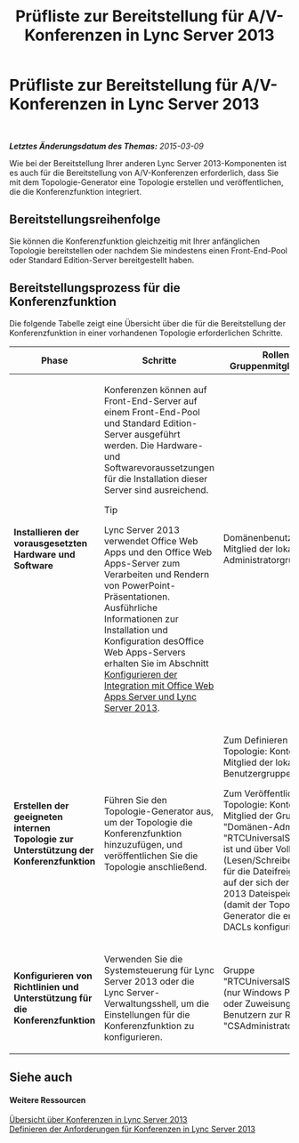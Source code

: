﻿---
title: Prüfliste zur Bereitstellung für A/V-Konferenzen in Lync Server 2013
TOCTitle: Prüfliste zur Bereitstellung für A/V-Konferenzen in Lync Server 2013
ms:assetid: 6d47426f-6559-407b-9ac1-2453f0b7a2a2
ms:mtpsurl: https://technet.microsoft.com/de-de/library/JJ619183(v=OCS.15)
ms:contentKeyID: 49294331
ms.date: 05/19/2016
mtps_version: v=OCS.15
ms.translationtype: HT
---

# Prüfliste zur Bereitstellung für A/V-Konferenzen in Lync Server 2013

 

_**Letztes Änderungsdatum des Themas:** 2015-03-09_

Wie bei der Bereitstellung Ihrer anderen Lync Server 2013-Komponenten ist es auch für die Bereitstellung von A/V-Konferenzen erforderlich, dass Sie mit dem Topologie-Generator eine Topologie erstellen und veröffentlichen, die die Konferenzfunktion integriert.

## Bereitstellungsreihenfolge

Sie können die Konferenzfunktion gleichzeitig mit Ihrer anfänglichen Topologie bereitstellen oder nachdem Sie mindestens einen Front-End-Pool oder Standard Edition-Server bereitgestellt haben.

## Bereitstellungsprozess für die Konferenzfunktion

Die folgende Tabelle zeigt eine Übersicht über die für die Bereitstellung der Konferenzfunktion in einer vorhandenen Topologie erforderlichen Schritte.


<table>
<colgroup>
<col style="width: 25%" />
<col style="width: 25%" />
<col style="width: 25%" />
<col style="width: 25%" />
</colgroup>
<thead>
<tr class="header">
<th>Phase</th>
<th>Schritte</th>
<th>Rollen und Gruppenmitgliedschaften</th>
<th>Dokumentation</th>
</tr>
</thead>
<tbody>
<tr class="odd">
<td><p><strong>Installieren der vorausgesetzten Hardware und Software</strong></p></td>
<td><p>Konferenzen können auf Front-End-Server auf einem Front-End-Pool und Standard Edition-Server ausgeführt werden. Die Hardware- und Softwarevoraussetzungen für die Installation dieser Server sind ausreichend.</p>
<div class="alert">

> [!TIP]
> Lync Server 2013 verwendet Office Web Apps und den Office Web Apps-Server zum Verarbeiten und Rendern von PowerPoint-Präsentationen. Ausführliche Informationen zur Installation und Konfiguration desOffice Web Apps-Servers erhalten Sie im Abschnitt <A href="lync-server-2013-enabling-office-web-apps-server-and-lync-server-2013.md">Konfigurieren der Integration mit Office Web Apps Server und Lync Server 2013</A>.


</div></td>
<td><p>Domänenbenutzer, der Mitglied der lokalen Administratorgruppe ist</p></td>
<td><p><a href="lync-server-2013-supported-hardware.md">Unterstützte Hardware für Lync Server 2013</a> in der Unterstützungsdokumentation</p>
<p><a href="lync-server-2013-server-software-and-infrastructure-support.md">Serversoftware- und Infrastrukturunterstützung in Lync Server 2013</a> in der Unterstützungsdokumentation</p>
<p><a href="lync-server-2013-determining-your-system-requirements.md">Ermitteln Ihrer Systemanforderungen für Lync Server 2013</a> in der Planungsdokumentation.</p>
<p><a href="lync-server-2013-technical-requirements-for-archiving.md">Technische Anforderungen für die Archivierung in Lync Server 2013</a> in der Planungsdokumentation.</p>
<p></p></td>
</tr>
<tr class="even">
<td><p><strong>Erstellen der geeigneten internen Topologie zur Unterstützung der Konferenzfunktion</strong></p></td>
<td><p>Führen Sie den Topologie-Generator aus, um der Topologie die Konferenzfunktion hinzuzufügen, und veröffentlichen Sie die Topologie anschließend.</p></td>
<td><p>Zum Definieren einer Topologie: Konto, das Mitglied der lokalen Benutzergruppe ist</p>
<p>Zum Veröffentlichen der Topologie: Konto, das Mitglied der Gruppen &quot;Domänen-Admins&quot; und &quot;RTCUniversalServerAdmins&quot; ist und über Vollzugriff (Lesen/Schreiben/Ändern) für die Dateifreigabe verfügt, auf der sich der Lync Server 2013 Dateispeicher befindet (damit der Topologie-Generator die erforderlichen DACLs konfigurieren kann)</p></td>
<td><p><a href="lync-server-2013-define-and-configure-a-topology-in-topology-builder.md">Definieren und Konfigurieren einer Topologie für Lync Server 2013 im Topologie-Generator</a> in der Bereitstellungsdokumentation.</p></td>
</tr>
<tr class="odd">
<td><p><strong>Konfigurieren von Richtlinien und Unterstützung für die Konferenzfunktion</strong></p></td>
<td><p>Verwenden Sie die Systemsteuerung für Lync Server 2013 oder die Lync Server-Verwaltungsshell, um die Einstellungen für die Konferenzfunktion zu konfigurieren.</p></td>
<td><p>Gruppe &quot;RTCUniversalServerAdmins&quot; (nur Windows PowerShell) oder Zuweisung von Benutzern zur Rolle [] oder &quot;CSAdministrator&quot;</p></td>
<td><p><a href="lync-server-2013-conferencing-policies.md">Konferenzrichtlinien in Lync Server 2013</a> in der Betriebsdokumentation.</p></td>
</tr>
</tbody>
</table>


## Siehe auch

#### Weitere Ressourcen

[Übersicht über Konferenzen in Lync Server 2013](lync-server-2013-overview-of-conferencing.md)  
[Definieren der Anforderungen für Konferenzen in Lync Server 2013](lync-server-2013-defining-your-requirements-for-conferencing.md)

